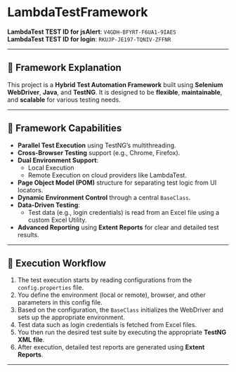 # LambdaTestFramework

**LambdaTest TEST ID for jsAlert**: `V4GDH-BFYRT-F6UA1-9IAES`  
**LambdaTest TEST ID for login**: `RKUJP-JE197-TQNIV-ZFFNR`

---

## 🧪 Framework Explanation

This project is a **Hybrid Test Automation Framework** built using **Selenium WebDriver**, **Java**, and **TestNG**. It is designed to be **flexible**, **maintainable**, and **scalable** for various testing needs.

---

## 🔧 Framework Capabilities

- **Parallel Test Execution** using TestNG’s multithreading.
- **Cross-Browser Testing** support (e.g., Chrome, Firefox).
- **Dual Environment Support**:
  - Local Execution
  - Remote Execution on cloud providers like LambdaTest.
- **Page Object Model (POM)** structure for separating test logic from UI locators.
- **Dynamic Environment Control** through a central `BaseClass`.
- **Data-Driven Testing**:
  - Test data (e.g., login credentials) is read from an Excel file using a custom Excel Utility.
- **Advanced Reporting** using **Extent Reports** for clear and detailed test results.

---

## 🔁 Execution Workflow

1. The test execution starts by reading configurations from the `config.properties` file.
2. You define the environment (local or remote), browser, and other parameters in this config file.
3. Based on the configuration, the `BaseClass` initializes the WebDriver and sets up the appropriate environment.
4. Test data such as login credentials is fetched from Excel files.
5. You then run the desired test suite by executing the appropriate **TestNG XML file**.
6. After execution, detailed test reports are generated using **Extent Reports**.

---
